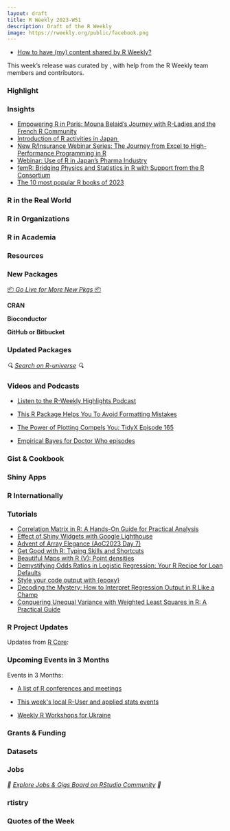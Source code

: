 ```yaml
---
layout: draft
title: R Weekly 2023-W51
description: Draft of the R Weekly
image: https://rweekly.org/public/facebook.png
---
```



+ [How to have (my) content shared by R Weekly?](https://github.com/rweekly/rweekly.org#how-to-have-my-content-shared-by-r-weekly)

This week’s release was curated by [](), with help from the R Weekly team members and contributors.



### Highlight



### Insights

+ [Empowering R in Paris: Mouna Belaid’s Journey with R-Ladies and the French R Community](https://www.r-consortium.org/blog/2023/12/15/empowering-r-in-paris-mouna-belaids-journey-with-r-ladies-and-the-french-r-community)
+ [Introduction of R activities in Japan ](https://www.r-consortium.org/blog/2023/12/14/introduction-of-r-activities-in-japan)
+ [New R/Insurance Webinar Series: The Journey from Excel to High-Performance Programming in R](https://www.r-consortium.org/blog/2023/12/13/new-r-insurance-webinar-series-the-journey-from-excel-to-high-performance-programming-in-r)
+ [Webinar: Use of R in Japan’s Pharma Industry](https://www.r-consortium.org/blog/2023/12/12/webinar-use-of-r-in-japans-pharma-industry)
+ [femR: Bridging Physics and Statistics in R with Support from the R Consortium](https://www.r-consortium.org/blog/2023/12/11/femr-bridging-physics-and-statistics-in-r-with-support-from-the-r-consortium)
+ [The 10 most popular R books of 2023](https://oscarbaruffa.com/the-10-most-popular-r-books-of-2023/)

### R in the Real World



### R in Organizations


### R in Academia



### Resources



### New Packages

<p class="added-hostname"><a href="https://rweekly.org/live" target="_blank" class="externalLink">📦 <i>Go Live for More New Pkgs</i> 📦</a></p>


**CRAN**



**Bioconductor**



**GitHub or Bitbucket**



### Updated Packages

<i>🔍 [Search on R-universe](https://r-universe.dev/search/) 🔍</i>

### Videos and Podcasts

+ [Listen to the R-Weekly Highlights Podcast](https://rweekly.fireside.fm/)
+ [This R Package Helps You To Avoid Formatting Mistakes](https://www.youtube.com/watch?v=wOcMPGHdfVY)

+ [The Power of Plotting Compels You: TidyX Episode 165](https://www.youtube.com/watch?v=Y6Q6aPWp3x4&t=1s)

+ [Empirical Bayes for Doctor Who episodes ](https://www.youtube.com/watch?v=OtDpYeiwbj8)

### Gist & Cookbook



### Shiny Apps



### R Internationally



### Tutorials

+ [Correlation Matrix in R: A Hands-On Guide for Practical Analysis](https://www.marsja.se/correlation-matrix-in-r-a-hands-on-guide-for-practical-analysis/)
+ [Effect of Shiny Widgets with Google Lighthouse](https://www.jumpingrivers.com/blog/shiny-app-start-up-google-lighthouse-part-3/)
+ [Advent of Array Elegance (AoC2023 Day 7)](https://jcarroll.com.au/2023/12/10/advent-of-array-elegance/)
+ [Get Good with R: Typing Skills and Shortcuts](https://www.njtierney.com/post/2023/12/04/get-good-type-fast/)
+ [Beautiful Maps with R (V): Point densities](https://dieghernan.github.io/202312_bertin_dots/)
+ [Demystifying Odds Ratios in Logistic Regression: Your R Recipe for Loan Defaults](https://www.spsanderson.com/steveondata/posts/2023-12-15/index.html)
+ [Style your code output with {epoxy}](https://albert-rapp.de/posts/17_epoxy/17_epoxy)
+ [Decoding the Mystery: How to Interpret Regression Output in R Like a Champ](https://www.spsanderson.com/steveondata/posts/2023-12-14/index.html)
+ [Conquering Unequal Variance with Weighted Least Squares in R: A Practical Guide](https://www.spsanderson.com/steveondata/posts/2023-12-12/index.html)

<!--<div class="post-more-begin></div><div class="post-more-end"></div>-->

### R Project Updates

Updates from [R Core](http://developer.r-project.org/blosxom.cgi/R-devel/NEWS):


### Upcoming Events in 3 Months

Events in 3 Months:


+ [A list of R conferences and meetings](https://jumpingrivers.github.io/meetingsR/events.html)

+ [This week's local R-User and applied stats events](https://community.rstudio.com/c/irl)

+ [Weekly R Workshops for Ukraine](https://sites.google.com/view/dariia-mykhailyshyna/main/r-workshops-for-ukraine)

### Grants & Funding


### Datasets


### Jobs

<i>💼 [Explore Jobs & Gigs Board on RStudio Community](https://community.rstudio.com/c/jobs/) 💼</i>

### rtistry


### Quotes of the Week
